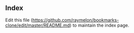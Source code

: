 ## Index

Edit this file (https://github.com/raymelon/bookmarks-clone/edit/master/README.md) to maintain the index page.
